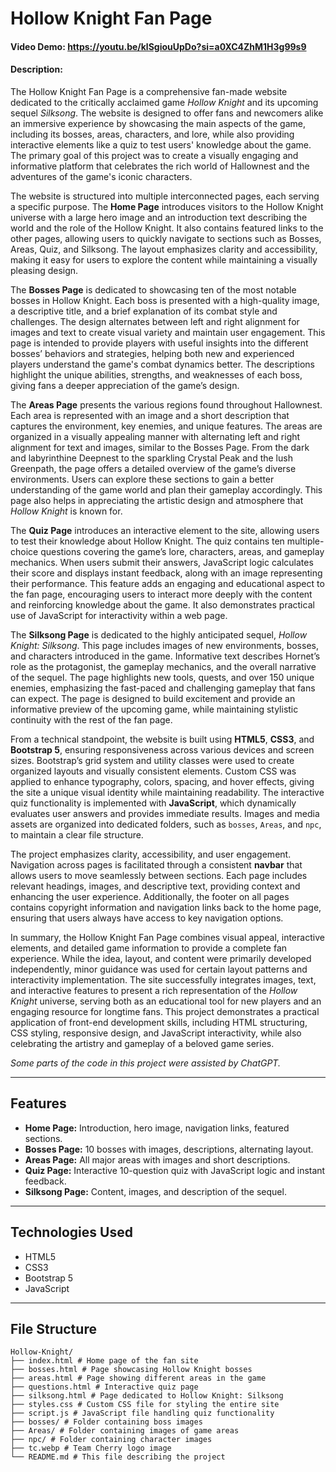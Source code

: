 # Hollow Knight Fan Page

#### Video Demo: <https://youtu.be/klSgiouUpDo?si=a0XC4ZhM1H3g99s9>

#### Description:  
The Hollow Knight Fan Page is a comprehensive fan-made website dedicated to the critically acclaimed game *Hollow Knight* and its upcoming sequel *Silksong*. The website is designed to offer fans and newcomers alike an immersive experience by showcasing the main aspects of the game, including its bosses, areas, characters, and lore, while also providing interactive elements like a quiz to test users' knowledge about the game. The primary goal of this project was to create a visually engaging and informative platform that celebrates the rich world of Hallownest and the adventures of the game's iconic characters.  

The website is structured into multiple interconnected pages, each serving a specific purpose. The **Home Page** introduces visitors to the Hollow Knight universe with a large hero image and an introduction text describing the world and the role of the Hollow Knight. It also contains featured links to the other pages, allowing users to quickly navigate to sections such as Bosses, Areas, Quiz, and Silksong. The layout emphasizes clarity and accessibility, making it easy for users to explore the content while maintaining a visually pleasing design.  

The **Bosses Page** is dedicated to showcasing ten of the most notable bosses in Hollow Knight. Each boss is presented with a high-quality image, a descriptive title, and a brief explanation of its combat style and challenges. The design alternates between left and right alignment for images and text to create visual variety and maintain user engagement. This page is intended to provide players with useful insights into the different bosses’ behaviors and strategies, helping both new and experienced players understand the game's combat dynamics better. The descriptions highlight the unique abilities, strengths, and weaknesses of each boss, giving fans a deeper appreciation of the game’s design.  

The **Areas Page** presents the various regions found throughout Hallownest. Each area is represented with an image and a short description that captures the environment, key enemies, and unique features. The areas are organized in a visually appealing manner with alternating left and right alignment for text and images, similar to the Bosses Page. From the dark and labyrinthine Deepnest to the sparkling Crystal Peak and the lush Greenpath, the page offers a detailed overview of the game’s diverse environments. Users can explore these sections to gain a better understanding of the game world and plan their gameplay accordingly. This page also helps in appreciating the artistic design and atmosphere that *Hollow Knight* is known for.  

The **Quiz Page** introduces an interactive element to the site, allowing users to test their knowledge about Hollow Knight. The quiz contains ten multiple-choice questions covering the game’s lore, characters, areas, and gameplay mechanics. When users submit their answers, JavaScript logic calculates their score and displays instant feedback, along with an image representing their performance. This feature adds an engaging and educational aspect to the fan page, encouraging users to interact more deeply with the content and reinforcing knowledge about the game. It also demonstrates practical use of JavaScript for interactivity within a web page.  

The **Silksong Page** is dedicated to the highly anticipated sequel, *Hollow Knight: Silksong*. This page includes images of new environments, bosses, and characters introduced in the game. Informative text describes Hornet’s role as the protagonist, the gameplay mechanics, and the overall narrative of the sequel. The page highlights new tools, quests, and over 150 unique enemies, emphasizing the fast-paced and challenging gameplay that fans can expect. The page is designed to build excitement and provide an informative preview of the upcoming game, while maintaining stylistic continuity with the rest of the fan page.  

From a technical standpoint, the website is built using **HTML5**, **CSS3**, and **Bootstrap 5**, ensuring responsiveness across various devices and screen sizes. Bootstrap’s grid system and utility classes were used to create organized layouts and visually consistent elements. Custom CSS was applied to enhance typography, colors, spacing, and hover effects, giving the site a unique visual identity while maintaining readability. The interactive quiz functionality is implemented with **JavaScript**, which dynamically evaluates user answers and provides immediate results. Images and media assets are organized into dedicated folders, such as `bosses`, `Areas`, and `npc`, to maintain a clear file structure.  

The project emphasizes clarity, accessibility, and user engagement. Navigation across pages is facilitated through a consistent **navbar** that allows users to move seamlessly between sections. Each page includes relevant headings, images, and descriptive text, providing context and enhancing the user experience. Additionally, the footer on all pages contains copyright information and navigation links back to the home page, ensuring that users always have access to key navigation options.  

In summary, the Hollow Knight Fan Page combines visual appeal, interactive elements, and detailed game information to provide a complete fan experience. While the idea, layout, and content were primarily developed independently, minor guidance was used for certain layout patterns and interactivity implementation. The site successfully integrates images, text, and interactive features to present a rich representation of the *Hollow Knight* universe, serving both as an educational tool for new players and an engaging resource for longtime fans. This project demonstrates a practical application of front-end development skills, including HTML structuring, CSS styling, responsive design, and JavaScript interactivity, while also celebrating the artistry and gameplay of a beloved game series. 

*Some parts of the code in this project were assisted by ChatGPT.*

---

## Features

- **Home Page:** Introduction, hero image, navigation links, featured sections.  
- **Bosses Page:** 10 bosses with images, descriptions, alternating layout.  
- **Areas Page:** All major areas with images and short descriptions.  
- **Quiz Page:** Interactive 10-question quiz with JavaScript logic and instant feedback.  
- **Silksong Page:** Content, images, and description of the sequel. 

---

## Technologies Used

- HTML5  
- CSS3  
- Bootstrap 5  
- JavaScript

---

## File Structure

```text
Hollow-Knight/
├── index.html # Home page of the fan site
├── bosses.html # Page showcasing Hollow Knight bosses
├── areas.html # Page showing different areas in the game
├── questions.html # Interactive quiz page
├── silksong.html # Page dedicated to Hollow Knight: Silksong
├── styles.css # Custom CSS file for styling the entire site
├── script.js # JavaScript file handling quiz functionality
├── bosses/ # Folder containing boss images
├── Areas/ # Folder containing images of game areas
├── npc/ # Folder containing character images
├── tc.webp # Team Cherry logo image
└── README.md # This file describing the project
```

